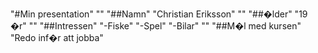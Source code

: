  
"#Min presentation" 
"" 
"##Namn" 
"Christian Eriksson" 
"" 
"##�lder" 
"19 �r" 
"" 
"##Intressen" 
"-Fiske" 
"-Spel" 
"-Bilar" 
"" 
"##M�l med kursen" 
"Redo inf�r att jobba" 

